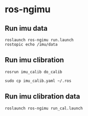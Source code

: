 # ros-ngimu

## Run imu data

	roslaunch ros-ngimu run.launch
	rostopic echo /imu/data


## Run imu clibration

	rosrun imu_calib do_calib
	
	sudo cp imu_calib.yaml ~/.ros

## Run imu clibration data

	roslaunch ros-ngimu run_cal.launch

